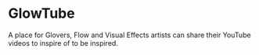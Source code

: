 # GlowTube
A place for Glovers, Flow and Visual Effects artists can share their YouTube videos to inspire of to be inspired.

